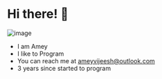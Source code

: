 # Hi there! 👋

![image](https://user-images.githubusercontent.com/74102654/109374762-ae299b80-78dd-11eb-9ba3-593cfdada6e9.png)

- I am Amey 
- I like to Program 
- You can reach me at ameyvijeesh@outlook.com
- 3 years since started to program
